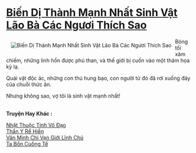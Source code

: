 <a href="https://truyentiki.com/bien-di-thanh-manh-nhat-sinh-vat-lao-ba-cac-nguoi-thich-sao.33682/" title="Biến Dị Thành Mạnh Nhất Sinh Vật Lão Bà Các Ngươi Thích Sao"><h1>Biến Dị Thành Mạnh Nhất Sinh Vật Lão Bà Các Ngươi Thích Sao</h1></a><div style="display:table"><img align="right" style="float: left; padding: 10px;" src="https://truyentiki.com/a/img/str/src/33682.jpg" alt="Biến Dị Thành Mạnh Nhất Sinh Vật Lão Bà Các Ngươi Thích Sao">Bóng tối xâm chiếm, những linh hồn được phủ than, và thế giới bị cuốn vào một thảm họa kỳ lạ. <p></p> Quái vật độc ác, những con thú hung bạo, con người từ đó đã rơi xuống đáy của chuỗi thức ăn. <p></p> Nhưng không sao, vợ tôi là sinh vật mạnh nhất!</div><p><br><b>Truyện Hay Khác :</b></p><a href="https://truyentiki.com/nhat-thuoc-tinh-vo-dao.33680/" alt="Nhặt Thuộc Tính Võ Đạo">Nhặt Thuộc Tính Võ Đạo</a><br/><a href="https://github.com/nownovels/top500/tree/master/truyenhay/33871/" alt="Thần Y Rể Hiền">Thần Y Rể Hiền</a><br/><a href="https://github.com/nownovels/top500/tree/master/truyenhay/33627/" alt="Văn Minh Chi Vạn Giới Lĩnh Chủ">Văn Minh Chi Vạn Giới Lĩnh Chủ</a><br/><a href="https://github.com/nownovels/top500/tree/master/truyenhay/33732/" alt="Ta Bổn Cuồng Tế">Ta Bổn Cuồng Tế</a><br/>